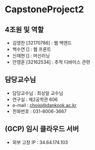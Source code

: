 # CapstoneProject2

## 4조원 및 역할
- 김영찬 [32170786] : 웹 백엔드
- 백수연 [] : 웹 프론트
- 신재현 [] : 머신러닝
- 안영훈 [32162534] : 추적 디바이스 관련

## 담당교수님
- 담당교수님 : 최상일 교수님
- 연구실 : 제2공학관 606
- e-mail : choisi@dankook.ac.kr
- 전화번호 : 031-8006-3667

## (GCP) 임시 클라우드 서버
- 외부 고정 IP : 34.64.174.103
